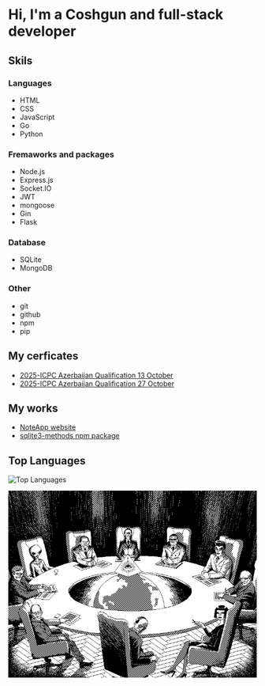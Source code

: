 # Hi, I'm a Coshgun and full-stack developer

## Skils
### Languages
- HTML
- CSS
- JavaScript
- Go
- Python

### Fremaworks and packages
- Node.js
- Express.js
- Socket.IO
- JWT
- mongoose
- Gin
- Flask

### Database
- SQLite
- MongoDB

### Other
- git
- github
- npm
- pip

## My cerficates
- [2025-ICPC Azerbaijan Qualification 13 October](https://drive.google.com/file/d/1O1j4OOfCUvqWkEznqPrxnwy6nsuzMV6Y/view?usp=sharing)
- [2025-ICPC Azerbaijan Qualification 27 October](https://drive.google.com/file/d/1TXf0LhlHn2Qpq1vxCvZ2dcCV39pPfJHx/view?usp=sharing)

## My works
- [NoteApp website](https://noteapp-tvt9.onrender.com/)
- [sqlite3-methods npm package](https://www.npmjs.com/package/sqlite3-methods)

## Top Languages
![Top Languages](https://github-readme-stats.vercel.app/api/top-langs/?username=coshgunbabayev&show_icons=true&theme=radical)


![Alt Text](yes.gif)